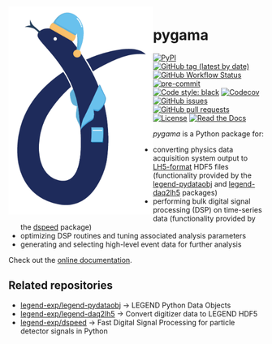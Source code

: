 <img src=".github/logo.png" alt="pygama logo" align="left" height="410">

# pygama

[![PyPI](https://img.shields.io/pypi/v/pygama?logo=pypi)](https://pypi.org/project/pygama/)
[![GitHub tag (latest by date)](https://img.shields.io/github/v/tag/legend-exp/pygama?logo=git)](https://github.com/legend-exp/pygama/tags)
[![GitHub Workflow Status](https://img.shields.io/github/checks-status/legend-exp/pygama/main?label=main%20branch&logo=github)](https://github.com/legend-exp/pygama/actions)
[![pre-commit](https://img.shields.io/badge/pre--commit-enabled-brightgreen?logo=pre-commit&logoColor=white)](https://github.com/pre-commit/pre-commit)
[![Code style: black](https://img.shields.io/badge/code%20style-black-000000.svg)](https://github.com/psf/black)
[![Codecov](https://img.shields.io/codecov/c/github/legend-exp/pygama?logo=codecov)](https://app.codecov.io/gh/legend-exp/pygama)
[![GitHub issues](https://img.shields.io/github/issues/legend-exp/pygama?logo=github)](https://github.com/legend-exp/pygama/issues)
[![GitHub pull requests](https://img.shields.io/github/issues-pr/legend-exp/pygama?logo=github)](https://github.com/legend-exp/pygama/pulls)
[![License](https://img.shields.io/github/license/legend-exp/pygama)](https://github.com/legend-exp/pygama/blob/main/LICENSE)
[![Read the Docs](https://img.shields.io/readthedocs/pygama?logo=readthedocs)](https://pygama.readthedocs.io)

*pygama* is a Python package for:

- converting physics data acquisition system output to
  [LH5-format](https://legend-exp.github.io/legend-data-format-specs) HDF5
  files (functionality provided by the
  [legend-pydataobj](https://legend-pydataobj.readthedocs.io) and
  [legend-daq2lh5](https://legend-daq2lh5.readthedocs.io) packages)
- performing bulk digital signal processing (DSP) on time-series data
  (functionality provided by the [dspeed](https://dspeed.readthedocs.io)
  package)
- optimizing DSP routines and tuning associated analysis parameters
- generating and selecting high-level event data for further analysis

Check out the [online documentation](https://pygama.readthedocs.io).

## Related repositories
- [legend-exp/legend-pydataobj](https://github.com/legend-exp/legend-pydataobj) → LEGEND Python Data Objects
- [legend-exp/legend-daq2lh5](https://github.com/legend-exp/legend-daq2lh5) → Convert digitizer data to LEGEND HDF5
- [legend-exp/dspeed](https://github.com/legend-exp/dspeed) → Fast Digital Signal Processing for particle detector signals in Python
